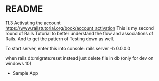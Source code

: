 # README

11.3 Activating the account
https://www.railstutorial.org/book/account_activation
This is my second round of Rails Tutorial to better understand the flow and associations of Rails. And to get the pattern of Testing down as well.

To start server, enter this into console:
rails server -b 0.0.0.0

when rails db:migrate:reset instead just delete file in db (only for dev on windows 10)

* Sample App